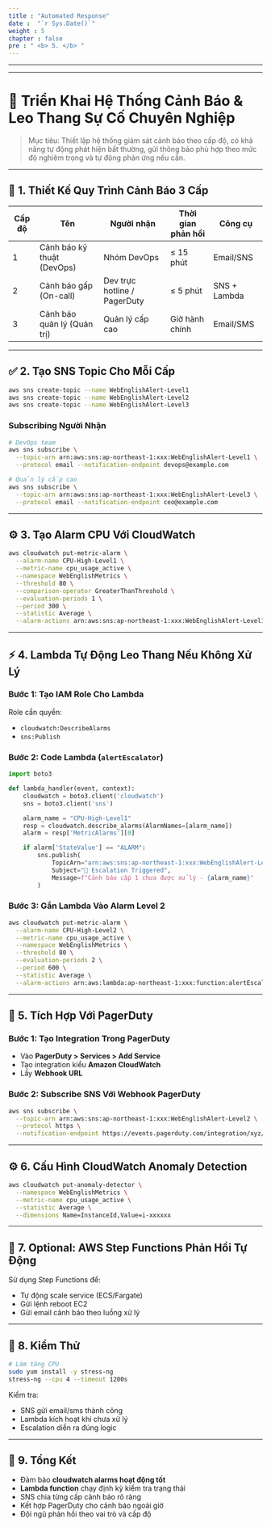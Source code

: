 ```yaml
---
title : "Automated Response"
date :  "`r Sys.Date()`" 
weight : 5 
chapter : false
pre : " <b> 5. </b> "
---
```

---

---------------------

# 🚨 Triển Khai Hệ Thống Cảnh Báo & Leo Thang Sự Cố Chuyên Nghiệp

> Mục tiêu: Thiết lập hệ thống giám sát cảnh báo theo cấp độ, có khả năng tự động phát hiện bất thường, gửi thông báo phù hợp theo mức độ nghiêm trọng và tự động phản ứng nếu cần.

---

## 📌 1. Thiết Kế Quy Trình Cảnh Báo 3 Cấp

| Cấp độ | Tên                         | Người nhận                   | Thời gian phản hồi | Công cụ      |
| ------ | --------------------------- | ---------------------------- | ------------------ | ------------ |
| 1      | Cảnh báo kỹ thuật (DevOps)  | Nhóm DevOps                  | ≤ 15 phút          | Email/SNS    |
| 2      | Cảnh báo gấp (On-call)      | Dev trực hotline / PagerDuty | ≤ 5 phút           | SNS + Lambda |
| 3      | Cảnh báo quản lý (Quản trị) | Quản lý cấp cao              | Giờ hành chính     | Email/SMS    |

---

## ✅ 2. Tạo SNS Topic Cho Mỗi Cấp

```bash
aws sns create-topic --name WebEnglishAlert-Level1
aws sns create-topic --name WebEnglishAlert-Level2
aws sns create-topic --name WebEnglishAlert-Level3
```

### Subscribing Người Nhận

```bash
# DevOps team
aws sns subscribe \
  --topic-arn arn:aws:sns:ap-northeast-1:xxx:WebEnglishAlert-Level1 \
  --protocol email --notification-endpoint devops@example.com

# Quản lý cấp cao
aws sns subscribe \
  --topic-arn arn:aws:sns:ap-northeast-1:xxx:WebEnglishAlert-Level3 \
  --protocol email --notification-endpoint ceo@example.com
```

---

## ⚙️ 3. Tạo Alarm CPU Với CloudWatch

```bash
aws cloudwatch put-metric-alarm \
  --alarm-name CPU-High-Level1 \
  --metric-name cpu_usage_active \
  --namespace WebEnglishMetrics \
  --threshold 80 \
  --comparison-operator GreaterThanThreshold \
  --evaluation-periods 1 \
  --period 300 \
  --statistic Average \
  --alarm-actions arn:aws:sns:ap-northeast-1:xxx:WebEnglishAlert-Level1
```

---

## ⚡ 4. Lambda Tự Động Leo Thang Nếu Không Xử Lý

### Bước 1: Tạo IAM Role Cho Lambda

Role cần quyền:

* `cloudwatch:DescribeAlarms`
* `sns:Publish`

### Bước 2: Code Lambda (`alertEscalator`)

```python
import boto3

def lambda_handler(event, context):
    cloudwatch = boto3.client('cloudwatch')
    sns = boto3.client('sns')

    alarm_name = "CPU-High-Level1"
    resp = cloudwatch.describe_alarms(AlarmNames=[alarm_name])
    alarm = resp['MetricAlarms'][0]

    if alarm['StateValue'] == "ALARM":
        sns.publish(
            TopicArn="arn:aws:sns:ap-northeast-1:xxx:WebEnglishAlert-Level2",
            Subject="🚨 Escalation Triggered",
            Message=f"Cảnh báo cấp 1 chưa được xử lý - {alarm_name}"
        )
```

### Bước 3: Gắn Lambda Vào Alarm Level 2

```bash
aws cloudwatch put-metric-alarm \
  --alarm-name CPU-High-Level2 \
  --metric-name cpu_usage_active \
  --namespace WebEnglishMetrics \
  --threshold 80 \
  --evaluation-periods 2 \
  --period 600 \
  --statistic Average \
  --alarm-actions arn:aws:lambda:ap-northeast-1:xxx:function:alertEscalator
```

---

## 📲 5. Tích Hợp Với PagerDuty

### Bước 1: Tạo Integration Trong PagerDuty

* Vào **PagerDuty > Services > Add Service**
* Tạo integration kiểu **Amazon CloudWatch**
* Lấy **Webhook URL**

### Bước 2: Subscribe SNS Với Webhook PagerDuty

```bash
aws sns subscribe \
  --topic-arn arn:aws:sns:ap-northeast-1:xxx:WebEnglishAlert-Level2 \
  --protocol https \
  --notification-endpoint https://events.pagerduty.com/integration/xyz/enqueue
```

---

## ⚙️ 6. Cấu Hình CloudWatch Anomaly Detection

```bash
aws cloudwatch put-anomaly-detector \
  --namespace WebEnglishMetrics \
  --metric-name cpu_usage_active \
  --statistic Average \
  --dimensions Name=InstanceId,Value=i-xxxxxx
```

---

## 🔀 7. Optional: AWS Step Functions Phản Hồi Tự Động

Sử dụng Step Functions để:

* Tự động scale service (ECS/Fargate)
* Gửi lệnh reboot EC2
* Gửi email cảnh báo theo luồng xử lý

---

## 🧪 8. Kiểm Thử

```bash
# Làm tăng CPU
sudo yum install -y stress-ng
stress-ng --cpu 4 --timeout 1200s
```

Kiểm tra:

* SNS gửi email/sms thành công
* Lambda kích hoạt khi chưa xử lý
* Escalation diễn ra đúng logic

---

## 📘 9. Tổng Kết

* Đảm bảo **cloudwatch alarms hoạt động tốt**
* **Lambda function** chạy định kỳ kiểm tra trạng thái
* SNS chia từng cấp cảnh báo rõ ràng
* Kết hợp PagerDuty cho cảnh báo ngoài giờ
* Đội ngũ phản hồi theo vai trò và cấp độ
